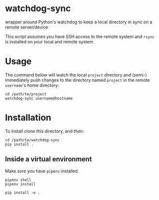 # watchdog-sync

wrapper around Python's watchdog to keep a local directory in sync on a remote server/device

This script assumes you have SSH access to the remote system and `rsync` is installed on your local and remote system.


# Usage

The command below will watch the local `project` directory and (semi-) immediately push changes to the directory named
`project` in the remote `username`'s home directory:

```
cd /path/to/project
watchdog-sync username@hostname
```


# Installation

To install clone this directory, and then:

```
cd /path/to/watchdog-sync
pip install .
```

## Inside a virtual environment

Make sure you have `pipenv` installed.

```
pipenv shell
pipenv install

pip install -e .
```
